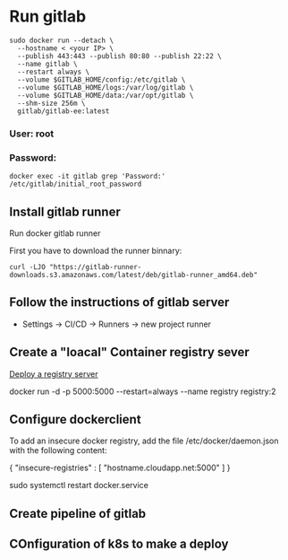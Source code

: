 # Run gitlab
```
sudo docker run --detach \
  --hostname < <your IP> \
  --publish 443:443 --publish 80:80 --publish 22:22 \
  --name gitlab \
  --restart always \
  --volume $GITLAB_HOME/config:/etc/gitlab \
  --volume $GITLAB_HOME/logs:/var/log/gitlab \
  --volume $GITLAB_HOME/data:/var/opt/gitlab \
  --shm-size 256m \
  gitlab/gitlab-ee:latest
```

### User: root
### Password: 
 ```
 docker exec -it gitlab grep 'Password:' /etc/gitlab/initial_root_password
 ``````


<!-- ## Gitlab password

- /etc/gitlab/initial_root_password -->

## Install gitlab runner

Run docker gitlab runner

First you have to download the runner binnary: 

``` curl -LJO "https://gitlab-runner-downloads.s3.amazonaws.com/latest/deb/gitlab-runner_amd64.deb" ```


## Follow the instructions of gitlab server
 - Settings -> CI/CD -> Runners -> new project runner

## Create a "loacal" Container registry sever

[Deploy a registry server](https://docs.docker.com/registry/deploying/)

docker run -d -p 5000:5000 --restart=always --name registry registry:2


## Configure dockerclient 

To add an insecure docker registry, add the file /etc/docker/daemon.json with the following content:

{
    "insecure-registries" : [ "hostname.cloudapp.net:5000" ]
}

sudo systemctl restart docker.service

## Create pipeline of gitlab



## COnfiguration of k8s to make a deploy





